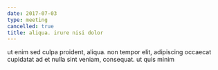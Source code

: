```yaml
---
date: 2017-07-03
type: meeting
cancelled: true
title: aliqua. irure nisi dolor
---
```

ut enim sed culpa proident, aliqua. non tempor elit, adipiscing occaecat cupidatat ad et nulla sint veniam, consequat. ut quis minim